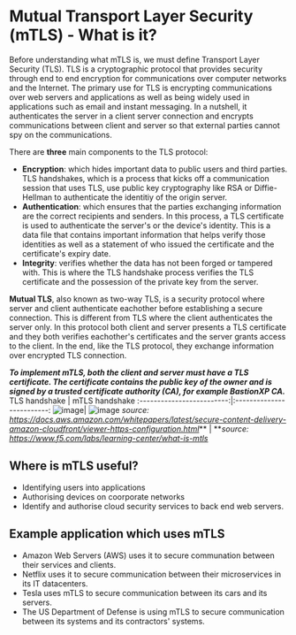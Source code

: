 # Mutual Transport Layer Security (mTLS) - What is it?

Before understanding what mTLS is, we must define Transport Layer Security (TLS). TLS is a cryptographic protocol that provides security through end to end encryption for communications over computer networks and the Internet. The primary use for TLS is encrypting communications over web servers and applications as well as being widely used in applications such as email and instant messaging. In a nutshell, it authenticates the server in a client server connection and encrypts communications between client and server so that external parties cannot spy on the communications. 

There are **three** main components to the TLS protocol:
- **Encryption**: which hides important data to public users and third parties. TLS handshakes, which is a process that kicks off a communication session that uses TLS, use public key cryptography like RSA or Diffie-Hellman to authenticate the identitiy of the origin server. 
- **Authentication**: which ensures that the parties exchanging information are the correct recipients and senders. In this process, a TLS certificate is used to authenticate the server's or the device's identity. This is a data file that contains important information that helps verify those identities as well as a statement of who issued the certificate and the certificate's expiry date.
- **Integrity**: verifies whether the data has not been forged or tampered with. This is where the TLS handshake process verifies the TLS certificate and the possession of the private key from the server.

**Mutual TLS**, also known as two-way TLS, is a security protocol where server and client authenticate eachother before establishing a secure connection. This is different from TLS where the client authenticates the server only. In this protocol both client and server presents a TLS certificate and they both verifies eachother's certificates and the server grants access to the client. In the end, like the TLS protocol, they exchange information over encrypted TLS connection. 

***To implement mTLS, both the client and server must have a TLS certificate. The certificate contains the public key of the owner and is signed by a trusted certificate authority (CA), for example BastionXP CA.***
TLS handshake             |  mTLS handshake
:-------------------------:|:-------------------------:
![image](https://github.com/g-sreshtha/networking-notes/assets/146075375/76fd3f83-0137-40ab-90bf-2498684f1572)| ![image](https://github.com/g-sreshtha/networking-notes/assets/146075375/3e01b381-1876-4edc-936c-e064a8dd9af8)
*source: https://docs.aws.amazon.com/whitepapers/latest/secure-content-delivery-amazon-cloudfront/viewer-https-configuration.html*** | ***source: https://www.f5.com/labs/learning-center/what-is-mtls*


## Where is mTLS useful?
- Identifying users into applications
- Authorising devices on coorporate networks
- Identify and authorise cloud security services to back end web servers.


## Example application which uses mTLS
- Amazon Web Servers (AWS) uses it to secure communation between their services and clients.
- Netflix uses it to secure communication between their microservices in its IT datacenters.
- Tesla uses mTLS to secure communication between its cars and its servers.
- The US Department of Defense is using mTLS to secure communication between its systems and its contractors' systems.

